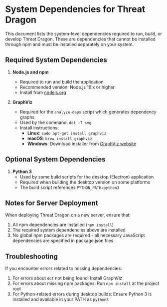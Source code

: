 # System Dependencies for Threat Dragon

This document lists the system-level dependencies required to run, build, or develop Threat Dragon. These are dependencies that cannot be installed through npm and must be installed separately on your system.

## Required System Dependencies

1. **Node.js and npm**
   - Required to run and build the application
   - Recommended version: Node.js 16.x or higher
   - Install from [nodejs.org](https://nodejs.org/)

2. **GraphViz**
   - Required for the `analyze-deps` script which generates dependency graphs
   - Used by the command: `dot -T svg`
   - Install instructions:
     - **Linux**: `sudo apt-get install graphviz`
     - **macOS**: `brew install graphviz`
     - **Windows**: Download installer from [GraphViz website](https://graphviz.org/download/)

## Optional System Dependencies

1. **Python 3**
   - Used by some build scripts for the desktop (Electron) application
   - Required when building the desktop version on some platforms
   - The build script references `PYTHON_PATH=python3`

## Notes for Server Deployment

When deploying Threat Dragon on a new server, ensure that:

1. All npm dependencies are installed (`npm install`)
2. The required system dependencies above are installed
3. No global npm packages are required - all necessary JavaScript dependencies are specified in package.json files

## Troubleshooting

If you encounter errors related to missing dependencies:

1. For errors about `dot` not being found: Install GraphViz
2. For errors about missing npm packages: Run `npm install` at the project root
3. For Python-related errors during desktop builds: Ensure Python 3 is installed and available in your PATH as `python3`